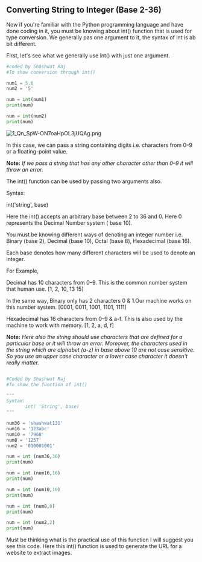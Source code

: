 ## Converting String to Integer (Base 2-36)

Now if you're familiar with the Python programming language and have done coding in it, you must be knowing about int() function that is used for type conversion. We generally pas one argument to it, the syntax of int is ab bit different.

First, let's see what we generally use int() with just one argument.


```python
#coded by Shashwat Raj
#To show conversion through int()

num1 = 5.6
num2 = '5'

num = int(num1)
print(num)

num = int(num2)
print(num)

``` 



![1_Qn_SpW-ON7oaHpOL3jUQAg.png](https://cdn.hashnode.com/res/hashnode/image/upload/v1611315965888/_o_JCB7RI.png)

In this case, we can pass a string containing digits i.e. characters from 0–9 or a floating-point value.

**Note:** *If we pass a string that has any other character other than 0–9 it will throw an error.*

The int() function can be used by passing two arguments also.


> 
Syntax:
>
int('string', base)

Here the int() accepts an arbitrary base between 2 to 36 and 0. Here 0 represents the Decimal Number system ( base 10).

You must be knowing different ways of denoting an integer number i.e. Binary (base 2), Decimal (base 10), Octal (base 8), Hexadecimal (base 16).

Each base denotes how many different characters will be used to denote an integer.

For Example,


> 
Decimal has 10 characters from 0–9. This is the common number system that human use. [1, 2, 10, 13 15]
>
In the same way, Binary only has 2 characters 0 & 1.Our machine works on this number system. [0001, 0011, 1001, 1101, 1111]
>
Hexadecimal has 16 characters from 0–9 & a-f. This is also used by the machine to work with memory. [1, 2, a, d, f]

**Note:** *Here also the string should use characters that are defined for a particular base or it will throw an error.
Moreover, the characters used in the string which are alphabet (a-z) in base above 10 are not case sensitive. So you use an upper case character or a lower case character it doesn't really matter.*


```python

#Coded by Shashwat Raj
#To show the function of int()

"""
Syntax:    
       int( 'String', base)   
"""

num36 = 'shashwat131'
num16 = '123abc'
num10 = '7968'
num8 = '1257'
num2 = '010001001'

num = int (num36,36)
print(num)

num = int (num16,16)
print(num)

num = int (num10,10)
print(num)

num = int (num8,8)
print(num)

num = int (num2,2)
print(num)
``` 


Must be thinking what is the practical use of this function I will suggest you see this code. Here this int() function is used to generate the URL for a website to extract images.